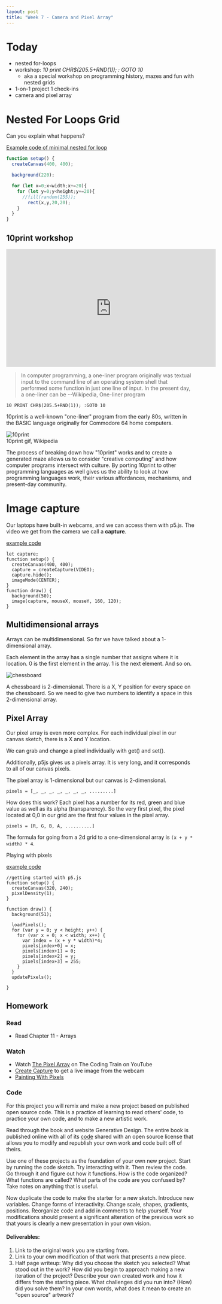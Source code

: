 ```yaml
---
layout: post
title: "Week 7 - Camera and Pixel Array"
---
```


# Today

- nested for-loops
- workshop: *10 print CHR$(205.5+RND(1)); : GOTO 10*
  - aka a special workshop on programming history, mazes and fun with nested grids
- 1-on-1 project 1 check-ins
- camera and pixel array


# Nested For Loops Grid

Can you explain what happens?

[Example code of minimal nested for loop](https://editor.p5js.org/2sman/sketches/XdV_uJonn)

```js
function setup() {
  createCanvas(400, 400);

  background(220);

  for (let x=0;x<width;x+=20){
    for (let y=0;y<height;y+=20){
      //fill(random(255));
   		rect(x,y,20,20);
    }
  }
}
```
## 10print workshop

<iframe width="560" height="315" src="https://www.youtube.com/embed/m9joBLOZVEo?si=mc2RqsEEbiLLL0GT" title="YouTube video player" frameborder="0" allow="accelerometer; autoplay; clipboard-write; encrypted-media; gyroscope; picture-in-picture; web-share" allowfullscreen></iframe>

> In computer programming, a one-liner program originally was textual input to the command line of an operating system shell that performed some function in just one line of input. In the present day, a one-liner can be  --Wikipedia, One-liner program

```BASIC
10 PRINT CHR$(205.5+RND(1)); :GOTO 10
```

10print is a well-known "one-liner" program from the early 80s, written in the BASIC language originally for Commodore 64 home computers.

![10print](https://upload.wikimedia.org/wikipedia/commons/thumb/a/aa/10print.gif/330px-10print.gif)  
10print gif, Wikipedia  

The process of breaking down how "10print" works and to create a generated maze allows us to consider "creative computing" and how computer programs intersect with culture. By porting 10print to other programming languages as well gives us the ability to look at how programming languages work, their various affordances, mechanisms, and present-day community.

# Image capture

Our laptops have built-in webcams, and we can access them with p5.js. The video we get from the camera we call a **capture**.

[example code](https://editor.p5js.org/2sman/sketches/OY8WGsMh3)

```
let capture;
function setup() {
  createCanvas(400, 400);
  capture = createCapture(VIDEO);
  capture.hide();
  imageMode(CENTER);
}
function draw() {
  background(50);
  image(capture, mouseX, mouseY, 160, 120);
}
```

## Multidimensional arrays

Arrays can be multidimensional. So far we have talked about a 1-dimensional array.

Each element in the array has a single number that assigns where it is location. 0 is the first element in the array. 1 is the next element. And so on.

![chessboard](https://upload.wikimedia.org/wikipedia/commons/c/c3/Chess_board_opening_staunton.jpg)

A chessboard is 2-dimensional. There is a X, Y position for every space on the chessboard. So we need to give two numbers to identify a space in this 2-dimensional array.

## Pixel Array

Our pixel array is even more complex. For each individual pixel in our canvas sketch, there is a X and Y location.

We can grab and change a pixel individually with get() and set().

Additionally, p5js gives us a pixels array. It is very long, and it corresponds to all of our canvas pixels.

The pixel array is 1-dimensional but our canvas is 2-dimensional.

```pixels = [_, _, _, _, _, _, _, .........]```

How does this work? Each pixel has a number for its red, green and blue value as well as its alpha (transparency). So the very first pixel, the pixel located at 0,0 in our grid are the first four values in the pixel array.

```pixels = [R, G, B, A, ..........]```


The formula for going from a 2d grid to a one-dimensional array is ```(x + y * width) * 4```.

Playing with pixels

[example code](https://editor.p5js.org/2sman/sketches/tWEQbj0F8)

```
//getting started with p5.js
function setup() {
  createCanvas(320, 240);
  pixelDensity(1);
}

function draw() {
  background(51);

  loadPixels();
  for (var y = 0; y < height; y++) {
    for (var x = 0; x < width; x++) {
      var index = (x + y * width)*4;
      pixels[index+0] = x;
      pixels[index+1] = 0;
      pixels[index+2] = y;
      pixels[index+3] = 255;      
    }
  }
  updatePixels();

}
```

## Homework

### Read

* Read Chapter 11 - Arrays

### Watch

* Watch [The Pixel Array](https://www.youtube.com/watch?v=nMUMZ5YRxHI) on The Coding Train on YouTube
* [Create Capture](https://www.youtube.com/watch?v=bkGf4fEHKak) to get a live image from the webcam
* [Painting With Pixels](https://www.youtube.com/watch?v=0V3uYA1hafk)

### Code

For this project you will remix and make a new project based on published open source code. This is a practice of learning to read others' code, to practice your own code, and to make a new artistic work.

Read through the book and website Generative Design. The entire book is published online with all of its [code](http://www.generative-gestaltung.de/2/) shared with an open source license that allows you to modify and republish your own work and code built off of theirs. 

Use one of these projects as the foundation of your own new project. Start by running the code sketch. Try interacting with it. Then review the code. Go through it and figure out how it functions. How is the code organized? What functions are called? What parts of the code are you confused by? Take notes on anything that is useful. 

Now duplicate the code to make the starter for a new sketch. Introduce new variables. Change forms of interactivity. Change scale, shapes, gradients, positions. Reorganize code and add in comments to help yourself. Your modifications should present a significant alteration of the previous work so that yours is clearly a new presentation in your own vision.

#### Deliverables:

1. Link to the original work you are starting from.
2. Link to your own modification of that work that presents a new piece.
3. Half page writeup: Why did you choose the sketch you selected? What stood out in the work? How did you begin to approach making a new iteration of the project? Describe your own created work and how it differs from the starting piece. What challenges did you run into? (How) did you solve them? In your own words, what does it mean to create an "open source" artwork?


